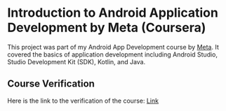 # Introduction to Android Application Development by Meta (Coursera)

This project was part of my Android App Development course by [Meta](https://www.meta.com/). It covered the basics of application development including Android Studio, Studio Development Kit (SDK), Kotlin, and Java.

## Course Verification
Here is the link to the verification of the course:
[Link](https://courera.org/verify/8PVOWVZ44V66)
